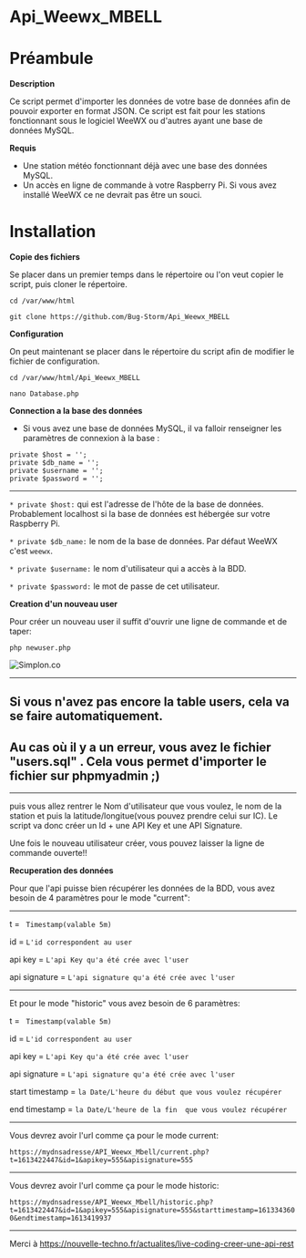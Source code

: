 # Api_Weewx_MBELL


# Préambule  

__Description__  

 Ce script permet d'importer  les  données de votre base de données afin de pouvoir exporter en format JSON.  Ce script est fait pour les stations fonctionnant sous le logiciel WeeWX ou d'autres ayant une base de données MySQL.  


 __Requis__ 

 * Une station météo fonctionnant déjà avec une base des données MySQL.
 * Un accès en ligne de commande à votre Raspberry Pi. Si vous avez installé WeeWX ce ne devrait pas être un souci.   



# __Installation__


 __Copie des fichiers__
 
 Se placer dans un premier temps dans le répertoire ou l'on veut copier le script, puis cloner le répertoire.  

 ` cd /var/www/html `  

 ` git clone https://github.com/Bug-Storm/Api_Weewx_MBELL `    



 __Configuration__

On peut maintenant se placer dans le répertoire du script afin de modifier le fichier de configuration.

 ` cd /var/www/html/Api_Weewx_MBELL `  
 
  ` nano Database.php `


 __Connection a la base des données__ 



 * Si vous avez une base de données MySQL, il va falloir renseigner les paramètres de connexion à la base :

  
  ` private $host = ''; `    
   `private $db_name = '';`     
   `private $username = ''; `    
   `private $password = ''; `  
   

----------------------------------------------------------------------------------------------------------------------------------------

  `* private $host:`   qui est l'adresse de l'hôte de la base de données. Probablement localhost si la base de données est hébergée sur votre Raspberry Pi.  

 `* private $db_name:`   le nom de la base de données. Par défaut WeeWX c'est  ` weewx `.  

 `* private $username:`   le nom d'utilisateur qui a accès à la BDD.

 `* private $password:`   le mot de passe de cet utilisateur.  

 
 __Creation d'un nouveau user__
 
 Pour créer un nouveau user il suffit d'ouvrir une ligne de commande et de taper:

 ` php newuser.php `

![Simplon.co](https://i.imgur.com/tsw3Hqe.gif)


*************************************************************************************************************************
Si vous n'avez pas encore la table users, cela va se faire automatiquement.
-------------------------------------------------------------------------------------------------------------------------
Au cas où il y a un erreur, vous avez le fichier "users.sql"  . Cela vous permet d'importer le fichier sur phpmyadmin ;)
------------------------------------------------------------------------------------------------------------------------
**************************************************************************************************************************

puis vous allez rentrer le Nom d'utilisateur que vous voulez, le nom de la station et puis la latitude/longitue(vous pouvez prendre celui sur IC).  Le script va donc créer un Id + une API Key et une API Signature.  

Une fois le nouveau utilisateur  créer, vous pouvez laisser la ligne de commande ouverte!!


__Recuperation des données__

Pour que l'api puisse bien récupérer les données de la BDD, vous avez besoin de 4 paramètres pour le mode "current": 

---------------------------------------------------------------------
t =  ` Timestamp(valable 5m)`

id = ` L'id correspondent au user `

api key = ` L'api Key qu'a été crée avec l'user `

api signature = ` L'api signature qu'a été crée avec l'user `

--------------------------------------------------------------------
Et pour le mode "historic" vous avez besoin de 6 paramètres:

t =  ` Timestamp(valable 5m)`

id = ` L'id correspondent au user `

api key = ` L'api Key qu'a été crée avec l'user `

api signature = ` L'api signature qu'a été crée avec l'user `

start timestamp = ` la Date/L'heure du début que vous voulez récupérer  `

end timestamp = ` la Date/L'heure de la fin  que vous voulez récupérer  `

------------------------------------------------------------------------

Vous devrez avoir l'url comme ça pour le mode current: 

`https://mydnsadresse/API_Weewx_Mbell/current.php?t=1613422447&id=1&apikey=555&apisignature=555 `

-------------------------------------------------------------------------

Vous devrez avoir l'url comme ça pour le mode historic:

`https://mydnsadresse/API_Weewx_Mbell/historic.php?t=1613422447&id=1&apikey=555&apisignature=555&starttimestamp=1613343600&endtimestamp=1613419937 `

--------------------------------------------------------------------------

Merci à https://nouvelle-techno.fr/actualites/live-coding-creer-une-api-rest
